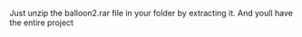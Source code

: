 Just unzip the balloon2.rar file in your folder by extracting it. 
And youll have the entire project 
